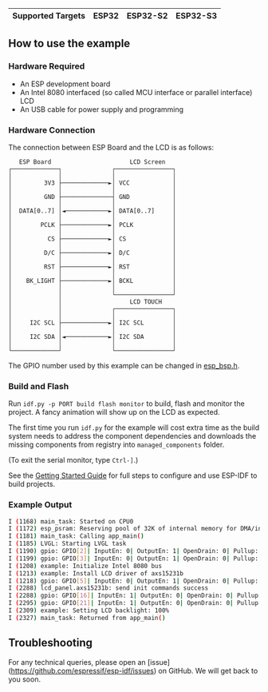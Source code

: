 | Supported Targets | ESP32 | ESP32-S2 | ESP32-S3 |
| ----------------- | ----- | -------- | -------- |

## How to use the example

### Hardware Required

* An ESP development board
* An Intel 8080 interfaced (so called MCU interface or parallel interface) LCD
* An USB cable for power supply and programming

### Hardware Connection

The connection between ESP Board and the LCD is as follows:

```text
   ESP Board                      LCD Screen
┌─────────────┐              ┌────────────────┐
│             │              │                │
│         3V3 ├─────────────►│ VCC            │
│             │              │                │
│         GND ├──────────────┤ GND            │
│             │              │                │
│  DATA[0..7] │◄────────────►│ DATA[0..7]     │
│             │              │                │
│        PCLK ├─────────────►│ PCLK           │
│             │              │                │
│          CS ├─────────────►│ CS             │
│             │              │                │
│         D/C ├─────────────►│ D/C            │
│             │              │                │
│         RST ├─────────────►│ RST            │
│             │              │                │
│    BK_LIGHT ├─────────────►│ BCKL           │
│             │              │                │
│             │              └────────────────┘
│             │                   LCD TOUCH
│             │              ┌────────────────┐
│             │              │                │
│     I2C SCL ├─────────────►│ I2C SCL        │
│             │              │                │
│     I2C SDA │◄────────────►│ I2C SDA        │
│             │              │                │
└─────────────┘              └────────────────┘

```

The GPIO number used by this example can be changed in [esp_bsp.h](components/esp_bsp/include/esp_bsp.h).

### Build and Flash

Run `idf.py -p PORT build flash monitor` to build, flash and monitor the project. A fancy animation will show up on the LCD as expected.

The first time you run `idf.py` for the example will cost extra time as the build system needs to address the component dependencies and downloads the missing components from registry into `managed_components` folder.

(To exit the serial monitor, type ``Ctrl-]``.)

See the [Getting Started Guide](https://docs.espressif.com/projects/esp-idf/en/latest/get-started/index.html) for full steps to configure and use ESP-IDF to build projects.

### Example Output

```bash
I (1168) main_task: Started on CPU0
I (1172) esp_psram: Reserving pool of 32K of internal memory for DMA/internal allocations
I (1181) main_task: Calling app_main()
I (1185) LVGL: Starting LVGL task
I (1190) gpio: GPIO[2]| InputEn: 0| OutputEn: 1| OpenDrain: 0| Pullup: 0| Pulldown: 0| Intr:0
I (1199) gpio: GPIO[3]| InputEn: 0| OutputEn: 1| OpenDrain: 0| Pullup: 0| Pulldown: 0| Intr:0
I (1208) example: Initialize Intel 8080 bus
I (1213) example: Install LCD driver of axs15231b
I (1218) gpio: GPIO[5]| InputEn: 0| OutputEn: 1| OpenDrain: 0| Pullup: 0| Pulldown: 0| Intr:0
I (2288) lcd_panel.axs15231b: send init commands success
I (2288) gpio: GPIO[16]| InputEn: 1| OutputEn: 0| OpenDrain: 0| Pullup: 1| Pulldown: 0| Intr:1
I (2295) gpio: GPIO[21]| InputEn: 1| OutputEn: 0| OpenDrain: 0| Pullup: 0| Pulldown: 0| Intr:2
I (2309) example: Setting LCD backlight: 100%
I (2327) main_task: Returned from app_main()
```


## Troubleshooting

For any technical queries, please open an [issue] (https://github.com/espressif/esp-idf/issues) on GitHub. We will get back to you soon.